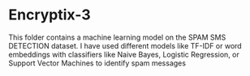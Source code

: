 # Encryptix-3
This folder contains a machine learning model on the SPAM SMS DETECTION dataset. I have used different models like TF-IDF or word embeddings with
classifiers like Naive Bayes, Logistic Regression, or Support Vector Machines to identify spam messages
